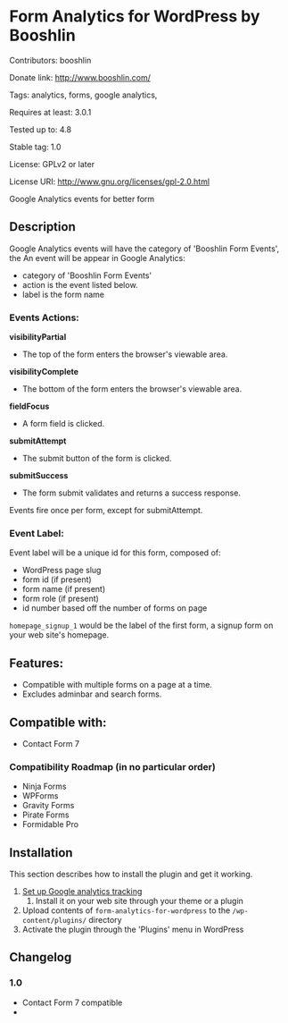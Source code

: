 # Form Analytics for WordPress by Booshlin

Contributors: booshlin

Donate link: http://www.booshlin.com/

Tags: analytics, forms, google analytics, 

Requires at least: 3.0.1

Tested up to: 4.8

Stable tag: 1.0

License: GPLv2 or later

License URI: http://www.gnu.org/licenses/gpl-2.0.html

Google Analytics events for better form

## Description

Google Analytics events will have the category of 'Booshlin Form Events', the 
An event will be appear in Google Analytics:
* category of 'Booshlin Form Events'
* action is the event listed below.
* label is the form name

### Events Actions: 

**visibilityPartial**
* The top of the form enters the browser's viewable area.

**visibilityComplete**
* The bottom of the form enters the browser's viewable area.

**fieldFocus**
* A form field is clicked.

**submitAttempt**
* The submit button of the form is clicked.

**submitSuccess**
* The form submit validates and returns a success response.

Events fire once per form, except for submitAttempt.

### Event Label:

Event label will be a unique id for this form, composed of:
* WordPress page slug
* form id (if present)
* form name (if present)
* form role (if present)
* id number based off the number of forms on page

`homepage_signup_1` would be the label of the first form, a signup form on your web site's homepage.


## Features:

* Compatible with multiple forms on a page at a time.
* Excludes adminbar and search forms.


## Compatible with:

* Contact Form 7

### Compatibility Roadmap (in no particular order)

* Ninja Forms
* WPForms
* Gravity Forms
* Pirate Forms
* Formidable Pro

## Installation

This section describes how to install the plugin and get it working.

1. [Set up Google analytics tracking](https://support.google.com/analytics/answer/1008080?hl=en)
	1. Install it on your web site through your theme or a plugin
1. Upload contents of `form-analytics-for-wordpress` to the `/wp-content/plugins/` directory
1. Activate the plugin through the 'Plugins' menu in WordPress


## Changelog

### 1.0

* Contact Form 7 compatible
* 
